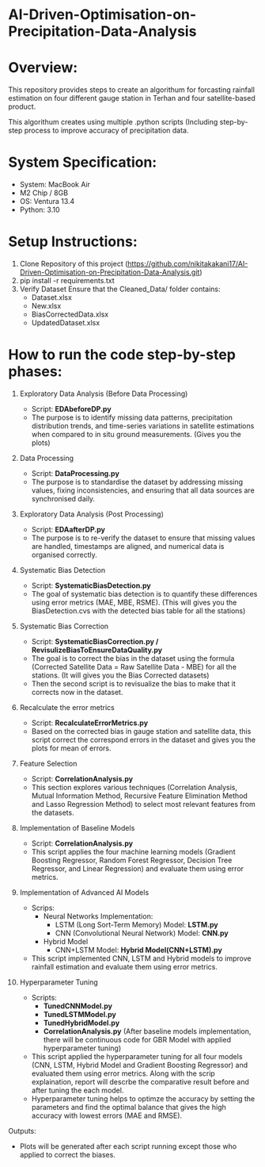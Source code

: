 # AI-Driven-Optimisation-on-Precipitation-Data-Analysis

# Overview:
This repository provides steps to create an algorithum for forcasting rainfall estimation on four different gauge station in Terhan and four satellite-based product. 

This algorithum creates using multiple .python scripts (Including step-by-step process to improve accuracy of precipitation data.

# System Specification:
-	System: MacBook Air
-	M2 Chip / 8GB
-	OS: Ventura 13.4
- Python: 3.10

# Setup Instructions:
1. Clone Repository of this project (https://github.com/nikitakakani17/AI-Driven-Optimisation-on-Precipitation-Data-Analysis.git)
2. pip install -r requirements.txt
3. Verify Dataset Ensure that the Cleaned_Data/ folder contains:
   - Dataset.xlsx
   - New.xlsx
   - BiasCorrectedData.xlsx
   - UpdatedDataset.xlsx
  
# How to run the code step-by-step phases:
1. Exploratory Data Analysis (Before Data Processing)
   - Script: **EDAbeforeDP.py**
   - The purpose is to identify missing data patterns, precipitation distribution trends, and time-series variations in satellite estimations when compared to in situ ground measurements. (Gives you the plots)

2. Data Processing
   - Script: **DataProcessing.py**
   - The purpose is to standardise the dataset by addressing missing values, fixing inconsistencies, and ensuring that all data sources are synchronised daily.

3. Exploratory Data Analysis (Post Processing)
   - Script: **EDAafterDP.py**
   - The purpose is to re-verify the dataset to ensure that missing values are handled, timestamps are aligned, and numerical data is organised correctly.
  
4. Systematic Bias Detection
   - Script: **SystematicBiasDetection.py**
   - The goal of systematic bias detection is to quantify these differences using error metrics (MAE, MBE, RSME). (This will gives you the BiasDetection.cvs with the detected bias table for all the stations)

5. Systematic Bias Correction
   - Script: **SystematicBiasCorrection.py / RevisulizeBiasToEnsureDataQuality.py**
   - The goal is to correct the bias in the dataset using the formula (Corrected Satellite Data = Raw Satellite Data - MBE) for all the stations. (It will gives you the Bias Corrected datasets)
   - Then the second script is to revisualize the bias to make that it corrects now in the dataset. 
  
6. Recalculate the error metrics
   - Script: **RecalculateErrorMetrics.py**
   - Based on the corrected bias in gauge station and satellite data, this script correct the correspond errors in the dataset and gives you the plots for mean of errors.
  
7. Feature Selection
   - Script: **CorrelationAnalysis.py**
   - This section explores various techniques (Correlation Analysis, Mutual Information Method, Recursive Feature Elimination Method and Lasso Regression Method) to select most relevant features from the datasets.
  
8. Implementation of Baseline Models
   - Script: **CorrelationAnalysis.py**
   - This script applies the four machine learning models (Gradient Boosting Regressor, Random Forest Regressor, Decision Tree Regressor, and Linear Regression) and evaluate them using error metrics.

9. Implementation of Advanced AI Models
    - Scrips:
        - Neural Networks Implementation:
            - LSTM (Long Sort-Term Memory) Model: **LSTM.py**
            - CNN (Convolutional Neural Network) Model: **CNN.py**
        - Hybrid Model
            - CNN+LSTM Model: **Hybrid Model(CNN+LSTM).py**
    - This script implemented CNN, LSTM and Hybrid models to improve rainfall estimation and evaluate them using error metrics.

10. Hyperparameter Tuning
    - Scripts:
        - **TunedCNNModel.py**
        - **TunedLSTMModel.py**
        - **TunedHybridModel.py**
        - **CorrelationAnalysis.py** (After baseline models implementation, there will be continuous code for GBR Model with applied hyperparameter tuning)
    - This script applied the hyperparameter tuning for all four models (CNN, LSTM, Hybrid Model and Gradient Boosting Regressor) and evaluated them using error metrics. Along with the scrip explaination, report will descrbe the comparative result before and after tuning the each model.
    - Hyperparameter tuning helps to optimze the accuracy by setting the parameters and find the optimal balance that gives the high accuracy with lowest errors (MAE and RMSE).

Outputs:
- Plots will be generated after each script running except those who applied to correct the biases.


 
